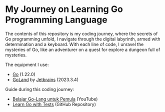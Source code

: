 # My Journey on Learning Go Programming Language

The contents of this repository is my coding journey, where the secrets of Go programming unfold, I navigate through the digital labyrinth, armed with determination and a keyboard. With each line of code, I unravel the mysteries of Go, like an adventurer on a quest for explore a dungeon full of mysteries.

The equipment I use:

- [Go](https://go.dev) (1.22.0)
- [GoLand](https://www.jetbrains.com/go/) by [Jetbrains](https://www.jetbrains.com) (2023.3.4)

Guide during this coding journey:

- [Belajar Go-Lang untuk Pemula](https://www.youtube.com/playlist?list=PL-CtdCApEFH_t5_dtCQZgWJqWF45WRgZw) (YouTube)
- [Learn Go with Tests](https://github.com/quii/learn-go-with-tests) (GitHub Repository)